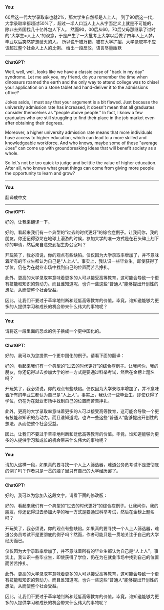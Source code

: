 **You:**

60后这一代大学录取率也就2%，那大学生自然都是人上人。 到了90后这一代，大学录取率都超过50%了，超过一半人口当人上人从字面定义上就是不可能的，除非去外国找几十亿外包人下人。 然而90，00后从60，70后父母那继承了过时的“大学生=人上人”的观念，于是产生了一大批考上大学以后做了四年人上人梦，毕业以后突然梦想破灭的人。 所以说千错万错，错在大学扩招，大学录取率不应该超过整个社会人上人的比例。 给出一段反驳，语言尽量幽默

* * *

**ChatGPT:**

Well, well, well, looks like we have a classic case of "back in my day" syndrome. Let me ask you, my friend, do you remember the time when dinosaurs roamed the earth and the only way to attend college was to chisel your application on a stone tablet and hand-deliver it to the admissions office?

Jokes aside, I must say that your argument is a bit flawed. Just because the university admission rate has increased, it doesn't mean that all graduates consider themselves as "people above people." In fact, I know a few graduates who are still struggling to find their place in the job market even after obtaining their degrees.

Moreover, a higher university admission rate means that more individuals have access to higher education, which can lead to a more skilled and knowledgeable workforce. And who knows, maybe some of these "average Joes" can come up with groundbreaking ideas that will benefit society as a whole.

So let's not be too quick to judge and belittle the value of higher education. After all, who knows what great things can come from giving more people the opportunity to learn and grow?

* * *

**You:**

翻译成中文

* * *

**ChatGPT:**

好的，让我来翻译一下。

好的，看起来我们有一个典型的“过去的时代更好”的综合症例子。让我问你，我的朋友，你还记得恐龙在地球上漫游的时候，参加大学的唯一方式是在石头碑上刻下你的申请，然后亲自递交到招生办公室吗？

开玩笑了，我必须说，你的观点有些缺陷。仅仅因为大学录取率增加了，并不意味着所有的毕业生都认为自己是“人上人”。事实上，我认识一些毕业生，即使获得了学位，仍在为在就业市场中找到自己的位置而苦苦挣扎。

此外，更高的大学录取率意味着更多的人可以接受高等教育，这可能会导致一个更有技能和知识的劳动力。而且谁知道呢，也许一些这些“普通人”能够提出开创性的想法，从而使整个社会受益。

因此，让我们不要过于草率地判断和贬低高等教育的价值。毕竟，谁知道能够为更多的人提供学习和成长的机会带来什么伟大的事物呢？

* * *

**You:**

请将这一段里面的恐龙的例子换成一个更中国化的。

* * *

**ChatGPT:**

好的，我可以为您提供一个更中国化的例子。请看下面的翻译：

好的，看起来我们有一个典型的“过去的时代更好”的综合症例子。让我问你，我的朋友，你还记得过去参加大学的唯一方式是要通过科举考试，然后在金榜上题名吗？

开玩笑了，我必须说，你的观点有些缺陷。仅仅因为大学录取率增加了，并不意味着所有的毕业生都认为自己是“人上人”。事实上，我认识一些毕业生，即使获得了学位，仍在为在就业市场中找到自己的位置而苦苦挣扎。

此外，更高的大学录取率意味着更多的人可以接受高等教育，这可能会导致一个更有技能和知识的劳动力。而且谁知道呢，也许一些这些“普通人”能够提出开创性的想法，从而使整个社会受益。

因此，让我们不要过于草率地判断和贬低高等教育的价值。毕竟，谁知道能够为更多的人提供学习和成长的机会带来什么伟大的事物呢？

* * *

**You:**

请加入这样一段，如果真的要寻找一个人上人筛选器，难道公务员考试不是更彻底的例子吗？作者只是一贯的脑子里只有自己的大学经历罢了。

* * *

**ChatGPT:**

好的，我可以为您加入这段文字。请看下面的修改版：

好的，看起来我们有一个典型的“过去的时代更好”的综合症例子。让我问你，我的朋友，你还记得过去参加大学的唯一方式是要通过科举考试，然后在金榜上题名吗？

开玩笑了，我必须说，你的观点有些缺陷。如果真的要寻找一个人上人筛选器，难道公务员考试不是更彻底的例子吗？然而，作者可能只是一贯地关注于自己的大学经历而已。

仅仅因为大学录取率增加了，并不意味着所有的毕业生都认为自己是“人上人”。事实上，我认识一些毕业生，即使获得了学位，仍在为在就业市场中找到自己的位置而苦苦挣扎。

此外，更高的大学录取率意味着更多的人可以接受高等教育，这可能会导致一个更有技能和知识的劳动力。而且谁知道呢，也许一些这些“普通人”能够提出开创性的想法，从而使整个社会受益。

因此，让我们不要过于草率地判断和贬低高等教育的价值。毕竟，谁知道能够为更多的人提供学习和成长的机会带来什么伟大的事物呢？
